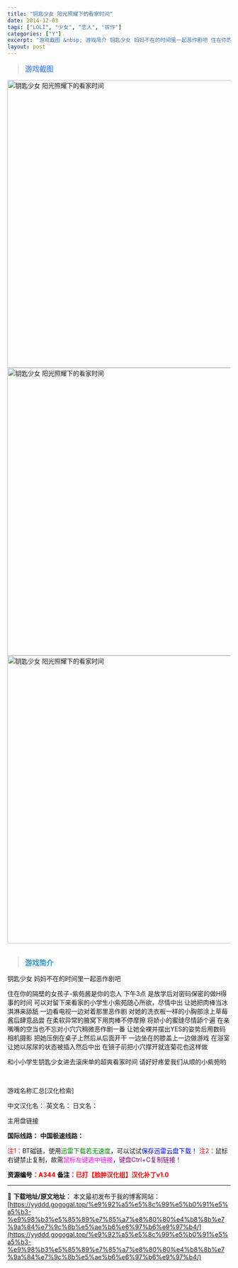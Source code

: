 ```yaml
---
title: "钥匙少女 阳光照耀下的看家时间"
date: 2014-12-03
tags: ["LOLI", "少女", "恋人", "拔作"]
categories: ["Y"]
excerpt: "游戏截图 &nbsp; 游戏简介 钥匙少女 妈妈不在的时间里一起恶作剧吧 住在你的隔壁的女孩子-紫苑酱是你的恋人 下午3点 是放学后对密码保密的做H得事的时间 可以对留下来看家的小学生小紫苑随心所欲，尽情中出 让她把肉棒当冰淇淋来舔舐 一边看电视一边对着那里恶作剧 对她的洗衣板一样的小胸部涂上草莓酱&hellip;"
layout: post
---
```


<div>
<blockquote><b><span style="font-size: 12pt; color: #6699ff;">游戏截图</span></b></blockquote>
<div><img title="点击放大" src="https://yyddd.gogogal.top/wp-content/uploads/2025/04/20250430_681202b1972f6.webp" alt="钥匙少女 阳光照耀下的看家时间" width="650" /></div>
<div><img title="点击放大" src="https://yyddd.gogogal.top/wp-content/uploads/2025/04/20250430_681202b3ac078.webp" alt="钥匙少女 阳光照耀下的看家时间" width="650" /></div>
<div><img title="点击放大" src="https://yyddd.gogogal.top/wp-content/uploads/2025/04/20250430_681202b5d0bb4.webp" alt="钥匙少女 阳光照耀下的看家时间" width="650" /></div>
&nbsp;
<blockquote><b><span style="font-size: 12pt; color: #3399cc;">游戏简介</span></b></blockquote>
<div>钥匙少女 妈妈不在的时间里一起恶作剧吧

住在你的隔壁的女孩子-紫苑酱是你的恋人
下午3点 是放学后对密码保密的做H得事的时间
可以对留下来看家的小学生小紫苑随心所欲，尽情中出
让她把肉棒当冰淇淋来舔舐
一边看电视一边对着那里恶作剧
对她的洗衣板一样的小胸部涂上草莓酱后肆意品尝
在柔软异常的腋窝下用肉棒不停摩擦
将娇小的蜜缝尽情舔个遍
在亲嘴嘴的空当也不忘对小穴穴稍微恶作剧一番
让她全裸并摆出YES的姿势后用数码相机摄影
把她压倒在桌子上然后从后面开干
一边坐在的膝盖上一边做游戏
在浴室让她以尿尿的状态被插入然后中出
在镜子前把小穴撑开就连菊花也这样做

和小小学生钥匙少女进去滚床单的超爽看家时间
请好好疼爱我们从顺的小紫苑哟</div>
&nbsp;

游戏名称汇总[汉化检索]

中文汉化名：
英文名：
日文名：
</div>
<div class="panel panel-primary">
<div class="panel-heading">主用盘链接</div>
<div class="panel-body">

<b>国际线路：</b>
<b>中国极速线路：</b>


<span style="color: #ff0000;">注1：</span>BT磁链，使用<span style="color: #008000;">迅雷下载若无速度</span>，可以试试<span style="color: #0000ff;">保存迅雷云盘下载！</span>
<span style="color: #ff0000;">注2：</span>鼠标右键禁止复制，故需<span style="color: #ff00ff;">鼠标左键选中链接</span>，<span style="color: #800080;">键盘Ctrl+C复制链接！</span>

</div>
<div class="panel-footer"><span style="color: #ff0000;"><b><span style="color: #000000;">资源编号</span>：A344</b></span>
<span style="color: #ff0000;"><b><span style="color: #000000;">备注</span>：已打【脸肿汉化组】汉化补丁v1.0</b></span></div>
</div>

---
📖 **下载地址/原文地址：** 本文最初发布于我的博客网站：[https://yyddd.gogogal.top/%e9%92%a5%e5%8c%99%e5%b0%91%e5%a5%b3-%e9%98%b3%e5%85%89%e7%85%a7%e8%80%80%e4%b8%8b%e7%9a%84%e7%9c%8b%e5%ae%b6%e6%97%b6%e9%97%b4/](https://yyddd.gogogal.top/%e9%92%a5%e5%8c%99%e5%b0%91%e5%a5%b3-%e9%98%b3%e5%85%89%e7%85%a7%e8%80%80%e4%b8%8b%e7%9a%84%e7%9c%8b%e5%ae%b6%e6%97%b6%e9%97%b4/)
